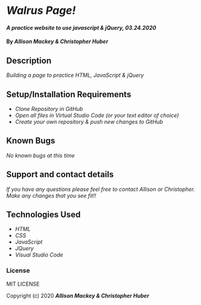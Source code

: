 # _Walrus Page!_ 

#### _A practice website to use javascript & jQuery, 03.24.2020_

#### By _**Allison Mackey & Christopher Huber**_

## Description

_Building a page to practice HTML, JavaScript & jQuery_

## Setup/Installation Requirements

* _Clone Repository in GitHub_
* _Open all files in Virtual Studio Code (or your text editor of choice)_
* _Create your own repository & push new changes to GitHub_

## Known Bugs

_No known bugs at this time_

## Support and contact details

_If you have any questions please feel free to contact Allison or Christopher. Make any changes that you see fit!!_

## Technologies Used

* _HTML_
* _CSS_
* _JavaScript_
* _JQuery_
* _Visual Studio Code_

### License

MIT LICENSE

Copyright (c) 2020 **_Allison Mackey & Christopher Huber_**